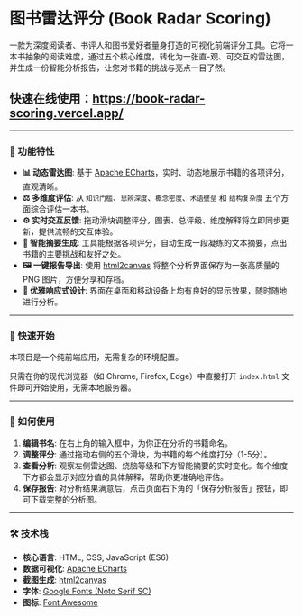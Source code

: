 # 图书雷达评分 (Book Radar Scoring)

一款为深度阅读者、书评人和图书爱好者量身打造的可视化前端评分工具。它将一本书抽象的阅读难度，通过五个核心维度，转化为一张直-观、可交互的雷达图，并生成一份智能分析报告，让您对书籍的挑战与亮点一目了然。
## 快速在线使用：https://book-radar-scoring.vercel.app/
---

### 🌟 功能特性

*   **📊 动态雷达图**: 基于 [Apache ECharts](https://echarts.apache.org/)，实时、动态地展示书籍的各项评分，直观清晰。
*   **⚖️ 多维度评估**: 从 `知识门槛`、`思辨深度`、`概念密度`、`术语壁垒` 和 `结构复杂度` 五个方面综合评估一本书。
*   **⚙️ 实时交互反馈**: 拖动滑块调整评分，图表、总评级、维度解释将立即同步更新，提供流畅的交互体验。
*   **📝 智能摘要生成**: 工具能根据各项评分，自动生成一段凝练的文本摘要，点出书籍的主要挑战和友好之处。
*   **🖼️ 一键报告导出**: 使用 [html2canvas](https://html2canvas.hertzen.com/) 将整个分析界面保存为一张高质量的 PNG 图片，方便分享和存档。
*   **📱 优雅响应式设计**: 界面在桌面和移动设备上均有良好的显示效果，随时随地进行分析。

---

### 🚀 快速开始

本项目是一个纯前端应用，无需复杂的环境配置。

只需在你的现代浏览器（如 Chrome, Firefox, Edge）中直接打开 `index.html` 文件即可开始使用，无需本地服务器。

---

### 📖 如何使用

1.  **编辑书名**: 在右上角的输入框中，为你正在分析的书籍命名。
2.  **调整评分**: 通过拖动右侧的五个滑块，为书籍的每个维度打分（1-5分）。
3.  **查看分析**: 观察左侧雷达图、烧脑等级和下方智能摘要的实时变化。每个维度下方都会显示对应分值的具体解释，帮助你更准确地评估。
4.  **保存报告**: 对分析结果满意后，点击页面右下角的「保存分析报告」按钮，即可下载完整的分析图。

---

### 🛠️ 技术栈

*   **核心语言**: HTML, CSS, JavaScript (ES6)
*   **数据可视化**: [Apache ECharts](https://echarts.apache.org/)
*   **截图生成**: [html2canvas](https://html2canvas.hertzen.com/)
*   **字体**: [Google Fonts (Noto Serif SC)](https://fonts.google.com/specimen/Noto+Serif+SC)
*   **图标**: [Font Awesome](https://fontawesome.com/)
